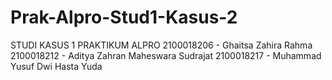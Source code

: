 # Prak-Alpro-Stud1-Kasus-2
STUDI KASUS 1 PRAKTIKUM ALPRO  2100018206 - Ghaitsa Zahira Rahma  2100018212 - Aditya Zahran Maheswara Sudrajat  2100018217 - Muhammad Yusuf Dwi Hasta Yuda
